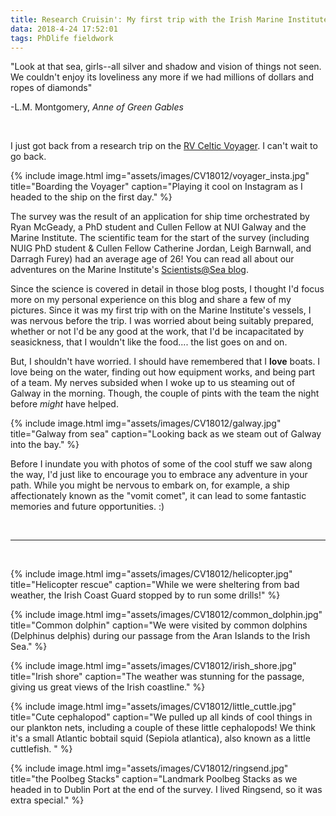 ```yaml
---
title: Research Cruisin': My first trip with the Irish Marine Institute
data: 2018-4-24 17:52:01
tags: PhDlife fieldwork
---
```


"Look at that sea, girls--all silver and shadow and vision of things not seen. We couldn't enjoy its loveliness any more if we had millions of dollars and ropes of diamonds" 

-L.M. Montgomery, *Anne of Green Gables*

<br>

I just got back from a research trip on the [RV Celtic Voyager][RV]. I can't wait to go back. 

{% include image.html img="assets/images/CV18012/voyager_insta.jpg" title="Boarding the Voyager" caption="Playing it cool on Instagram as I headed to the ship on the first day." %}

The survey was the result of an application for ship time orchestrated by Ryan McGeady, a PhD student and Cullen Fellow at NUI Galway and the Marine Institute. The scientific team for the start of the survey (including NUIG PhD student & Cullen Fellow Catherine Jordan, Leigh Barnwall, and Darragh Furey) had an average age of 26! You can read all about our adventures on the Marine Institute's [Scientists@Sea blog][blog].

Since the science is covered in detail in those blog posts, I thought I'd focus more on my personal experience on this blog and share a few of my pictures. Since it was my first trip with on the Marine Institute's vessels, I was nervous before the trip. I was worried about being suitably prepared, whether or not I'd be any good at the work, that I'd be incapacitated by seasickness, that I wouldn't like the food.... the list goes on and on. 

But, I shouldn't have worried. I should have remembered that I **love** boats. I love being on the water, finding out how equipment works, and being part of a team. My nerves subsided when I woke up to us steaming out of Galway in the morning. Though, the couple of pints with the team the night before *might* have helped.

{% include image.html img="assets/images/CV18012/galway.jpg" title="Galway from sea" caption="Looking back as we steam out of Galway into the bay." %}

Before I inundate you with photos of some of the cool stuff we saw along the way, I'd just like to encourage you to embrace any adventure in your path. While you might be nervous to embark on, for example, a ship affectionately known as the "vomit comet", it can lead to some fantastic memories and future opportunities. :)

<br>

****

<br>

{% include image.html img="assets/images/CV18012/helicopter.jpg" title="Helicopter rescue" caption="While we were sheltering from bad weather, the Irish Coast Guard stopped by to run some drills!" %}

{% include image.html img="assets/images/CV18012/common_dolphin.jpg" title="Common dolphin" caption="We were visited by common dolphins (Delphinus delphis) during our passage from the Aran Islands to the Irish Sea." %}

{% include image.html img="assets/images/CV18012/irish_shore.jpg" title="Irish shore" caption="The weather was stunning for the passage, giving us great views of the Irish coastline." %}

{% include image.html img="assets/images/CV18012/little_cuttle.jpg" title="Cute cephalopod" caption="We pulled up all kinds of cool things in our plankton nets, including a couple of these little cephalopods! We think it's a small Atlantic bobtail squid (Sepiola atlantica), also known as a little cuttlefish. " %}

{% include image.html img="assets/images/CV18012/ringsend.jpg" title="the Poolbeg Stacks" caption="Landmark Poolbeg Stacks as we headed in to Dublin Port at the end of the survey. I lived Ringsend, so it was extra special." %}







[RV]: https://www.marine.ie/Home/site-area/infrastructure-facilities/research-vessels/celtic-voyager
[blog]: https://scientistsatsea.blogspot.ie/